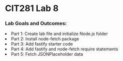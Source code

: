 # CIT281 Lab 8

### Lab Goals and Outcomes:
<li>Part 1: Create lab file and initialize Node.js folder</li>
<li>Part 2: Install node-fetch package</li>
<li>Part 3: Add fastify starter code</li>
<li>Part 4: Add fastify and node-fetch require statements</li>
<li>Part 5: Fetch JSONPlaceholder data</li>
